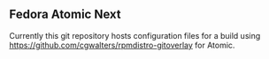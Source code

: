 Fedora Atomic Next
------------------

Currently this git repository hosts configuration files for a build
using https://github.com/cgwalters/rpmdistro-gitoverlay for Atomic.
